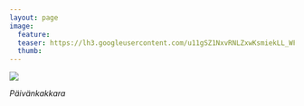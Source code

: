 ```yaml
---
layout: page
image:
  feature:
  teaser: https://lh3.googleusercontent.com/u11gSZ1NxvRNLZxwKsmiekLL_WFi_NoNbmGC9ElhyuE=w245
  thumb:
---
```


[![](https://lh3.googleusercontent.com/Qvl38bo3LH-GEz18WRZySImJW37T8_n0GHsrl2dtaRA=w800)](https://lh3.googleusercontent.com/Qvl38bo3LH-GEz18WRZySImJW37T8_n0GHsrl2dtaRA=s0)

*Päivänkakkara*
